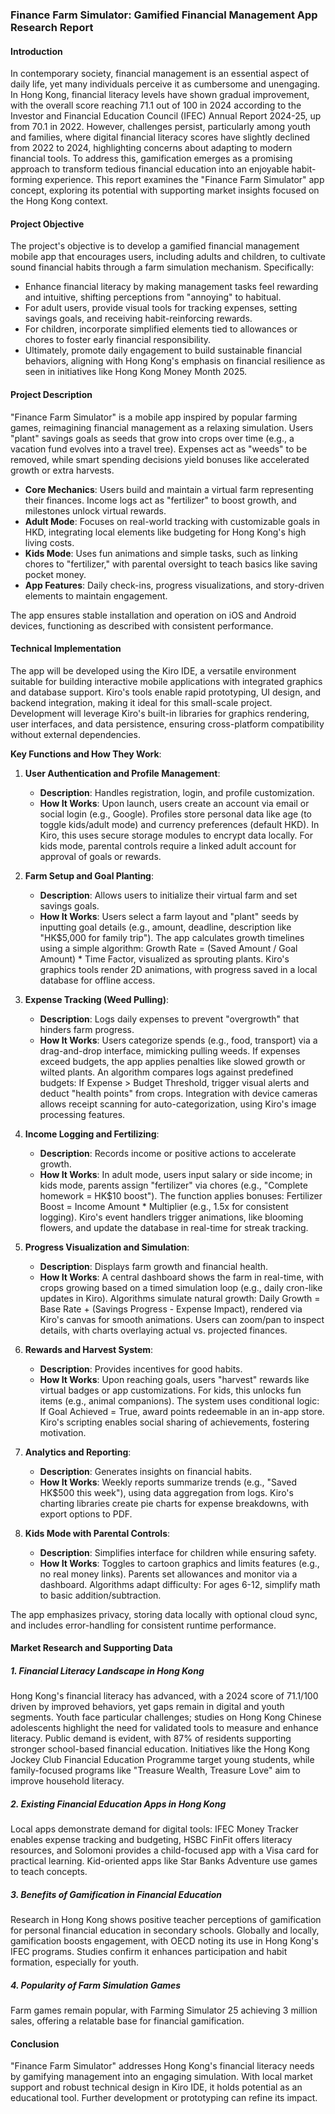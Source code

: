 ### Finance Farm Simulator: Gamified Financial Management App Research Report

#### Introduction
In contemporary society, financial management is an essential aspect of daily life, yet many individuals perceive it as cumbersome and unengaging. In Hong Kong, financial literacy levels have shown gradual improvement, with the overall score reaching 71.1 out of 100 in 2024 according to the Investor and Financial Education Council (IFEC) Annual Report 2024-25, up from 70.1 in 2022. However, challenges persist, particularly among youth and families, where digital financial literacy scores have slightly declined from 2022 to 2024, highlighting concerns about adapting to modern financial tools. To address this, gamification emerges as a promising approach to transform tedious financial education into an enjoyable habit-forming experience. This report examines the "Finance Farm Simulator" app concept, exploring its potential with supporting market insights focused on the Hong Kong context.

#### Project Objective
The project's objective is to develop a gamified financial management mobile app that encourages users, including adults and children, to cultivate sound financial habits through a farm simulation mechanism. Specifically:
- Enhance financial literacy by making management tasks feel rewarding and intuitive, shifting perceptions from "annoying" to habitual.
- For adult users, provide visual tools for tracking expenses, setting savings goals, and receiving habit-reinforcing rewards.
- For children, incorporate simplified elements tied to allowances or chores to foster early financial responsibility.
- Ultimately, promote daily engagement to build sustainable financial behaviors, aligning with Hong Kong's emphasis on financial resilience as seen in initiatives like Hong Kong Money Month 2025.

#### Project Description
"Finance Farm Simulator" is a mobile app inspired by popular farming games, reimagining financial management as a relaxing simulation. Users "plant" savings goals as seeds that grow into crops over time (e.g., a vacation fund evolves into a travel tree). Expenses act as "weeds" to be removed, while smart spending decisions yield bonuses like accelerated growth or extra harvests.

- **Core Mechanics**: Users build and maintain a virtual farm representing their finances. Income logs act as "fertilizer" to boost growth, and milestones unlock virtual rewards.
- **Adult Mode**: Focuses on real-world tracking with customizable goals in HKD, integrating local elements like budgeting for Hong Kong's high living costs.
- **Kids Mode**: Uses fun animations and simple tasks, such as linking chores to "fertilizer," with parental oversight to teach basics like saving pocket money.
- **App Features**: Daily check-ins, progress visualizations, and story-driven elements to maintain engagement.

The app ensures stable installation and operation on iOS and Android devices, functioning as described with consistent performance.

#### Technical Implementation
The app will be developed using the Kiro IDE, a versatile environment suitable for building interactive mobile applications with integrated graphics and database support. Kiro's tools enable rapid prototyping, UI design, and backend integration, making it ideal for this small-scale project. Development will leverage Kiro's built-in libraries for graphics rendering, user interfaces, and data persistence, ensuring cross-platform compatibility without external dependencies.

**Key Functions and How They Work**:

1. **User Authentication and Profile Management**:
   - **Description**: Handles registration, login, and profile customization.
   - **How It Works**: Upon launch, users create an account via email or social login (e.g., Google). Profiles store personal data like age (to toggle kids/adult mode) and currency preferences (default HKD). In Kiro, this uses secure storage modules to encrypt data locally. For kids mode, parental controls require a linked adult account for approval of goals or rewards.

2. **Farm Setup and Goal Planting**:
   - **Description**: Allows users to initialize their virtual farm and set savings goals.
   - **How It Works**: Users select a farm layout and "plant" seeds by inputting goal details (e.g., amount, deadline, description like "HK$5,000 for family trip"). The app calculates growth timelines using a simple algorithm: Growth Rate = (Saved Amount / Goal Amount) * Time Factor, visualized as sprouting plants. Kiro's graphics tools render 2D animations, with progress saved in a local database for offline access.

3. **Expense Tracking (Weed Pulling)**:
   - **Description**: Logs daily expenses to prevent "overgrowth" that hinders farm progress.
   - **How It Works**: Users categorize spends (e.g., food, transport) via a drag-and-drop interface, mimicking pulling weeds. If expenses exceed budgets, the app applies penalties like slowed growth or wilted plants. An algorithm compares logs against predefined budgets: If Expense > Budget Threshold, trigger visual alerts and deduct "health points" from crops. Integration with device cameras allows receipt scanning for auto-categorization, using Kiro's image processing features.

4. **Income Logging and Fertilizing**:
   - **Description**: Records income or positive actions to accelerate growth.
   - **How It Works**: In adult mode, users input salary or side income; in kids mode, parents assign "fertilizer" via chores (e.g., "Complete homework = HK$10 boost"). The function applies bonuses: Fertilizer Boost = Income Amount * Multiplier (e.g., 1.5x for consistent logging). Kiro's event handlers trigger animations, like blooming flowers, and update the database in real-time for streak tracking.

5. **Progress Visualization and Simulation**:
   - **Description**: Displays farm growth and financial health.
   - **How It Works**: A central dashboard shows the farm in real-time, with crops growing based on a timed simulation loop (e.g., daily cron-like updates in Kiro). Algorithms simulate natural growth: Daily Growth = Base Rate + (Savings Progress - Expense Impact), rendered via Kiro's canvas for smooth animations. Users can zoom/pan to inspect details, with charts overlaying actual vs. projected finances.

6. **Rewards and Harvest System**:
   - **Description**: Provides incentives for good habits.
   - **How It Works**: Upon reaching goals, users "harvest" rewards like virtual badges or app customizations. For kids, this unlocks fun items (e.g., animal companions). The system uses conditional logic: If Goal Achieved = True, award points redeemable in an in-app store. Kiro's scripting enables social sharing of achievements, fostering motivation.

7. **Analytics and Reporting**:
   - **Description**: Generates insights on financial habits.
   - **How It Works**: Weekly reports summarize trends (e.g., "Saved HK$500 this week"), using data aggregation from logs. Kiro's charting libraries create pie charts for expense breakdowns, with export options to PDF.

8. **Kids Mode with Parental Controls**:
   - **Description**: Simplifies interface for children while ensuring safety.
   - **How It Works**: Toggles to cartoon graphics and limits features (e.g., no real money links). Parents set allowances and monitor via a dashboard. Algorithms adapt difficulty: For ages 6-12, simplify math to basic addition/subtraction.

The app emphasizes privacy, storing data locally with optional cloud sync, and includes error-handling for consistent runtime performance.

#### Market Research and Supporting Data
##### 1. Financial Literacy Landscape in Hong Kong
Hong Kong's financial literacy has advanced, with a 2024 score of 71.1/100 driven by improved behaviors, yet gaps remain in digital and youth segments. Youth face particular challenges; studies on Hong Kong Chinese adolescents highlight the need for validated tools to measure and enhance literacy. Public demand is evident, with 87% of residents supporting stronger school-based financial education. Initiatives like the Hong Kong Jockey Club Financial Education Programme target young students, while family-focused programs like "Treasure Wealth, Treasure Love" aim to improve household literacy.

##### 2. Existing Financial Education Apps in Hong Kong
Local apps demonstrate demand for digital tools: IFEC Money Tracker enables expense tracking and budgeting, HSBC FinFit offers literacy resources, and Solomoni provides a child-focused app with a Visa card for practical learning. Kid-oriented apps like Star Banks Adventure use games to teach concepts.

##### 3. Benefits of Gamification in Financial Education
Research in Hong Kong shows positive teacher perceptions of gamification for personal financial education in secondary schools. Globally and locally, gamification boosts engagement, with OECD noting its use in Hong Kong's IFEC programs. Studies confirm it enhances participation and habit formation, especially for youth.

##### 4. Popularity of Farm Simulation Games
Farm games remain popular, with Farming Simulator 25 achieving 3 million sales, offering a relatable base for financial gamification.

#### Conclusion
"Finance Farm Simulator" addresses Hong Kong's financial literacy needs by gamifying management into an engaging simulation. With local market support and robust technical design in Kiro IDE, it holds potential as an educational tool. Further development or prototyping can refine its impact.